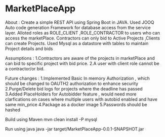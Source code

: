 # MarketPlaceApp
About : 
Create a simple REST API using Spring Boot in JAVA. 
Used JOOQ Auto code generation Framework for database access from the service layer.
Alloted roles as ROLE_CLIENT ,ROLE_CONTRACTOR to users who can access the marketPlace.
Contractors can only bid to Active Projects ,Clients can create Projects.
Used  Mysql as a datastore with tables to maintain Project details and  bids 


Assumptions :
1.Contractors are aware of the projects in marketPlace and can bid to specific project with bid price.
2.A user with client role cannot be a contractor/or bid.

Future changes : 
1.Implemented Basic In memory Authorization ,  which should be changed to  OAUTH2 authorization to enhance security 
2.Purge/Delete bid logs for projects where the deadline has passed 
3.Added PlaceHolders for Autobidder feature , would need more clarfications on cases where multiple users with autobid enabled and have same min_price 
4.Package as a docker image 
5.Passwords should be hashed 

Build using Maven 
mvn clean install -P mysql 

Run using java 
java -jar target/MarketPlaceApp-0.0.1-SNAPSHOT.jar





